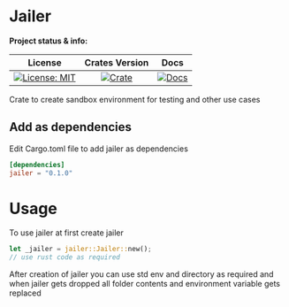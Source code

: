 # Jailer

**Project status & info:**

|                    License                     |              Crates Version               |                 Docs                 |
| :--------------------------------------------: | :---------------------------------------: | :----------------------------------: |
| [![License: MIT][license_badge]][license_link] | [![Crate][cratesio_badge]][cratesio_link] | [![Docs][docsrs_badge]][docsrs_link] |

Crate to create sandbox environment for testing and other use cases 


## Add as dependencies

Edit Cargo.toml file to add jailer as dependencies

```toml
[dependencies]
jailer = "0.1.0"
```

# Usage

To use jailer at first create jailer

```rust
let _jailer = jailer::Jailer::new();
// use rust code as required
```


After creation of jailer you can use std env and directory as required and when jailer gets dropped all folder contents and environment variable gets replaced

[license_badge]: https://img.shields.io/github/license/iamsauravsharma/jailer.svg?style=for-the-badge
[license_link]: LICENSE
[cratesio_badge]: https://img.shields.io/crates/v/jailer.svg?style=for-the-badge
[cratesio_link]: https://crates.io/crates/jailer
[docsrs_badge]: https://img.shields.io/docsrs/jailer/latest?style=for-the-badge
[docsrs_link]: https://docs.rs/jailer
